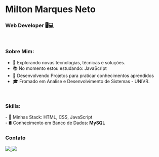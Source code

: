 


# Milton Marques Neto
### Web Developer 🖥💻

<br>

### Sobre Mim:

<p align="left" margin-left="10px"> 

- 🌱 Explorando novas tecnologias, técnicas e soluções.
- 📚 No momento estou estudando: JavaScript
- 📘 Desenvolvendo Projetos para praticar conhecimentos aprendidos
- 🎓 Fromado em Analise e Desenvolvimento de Sistemas - UNIVR.


<br>

### Skills:

<p align="left" margin-left="10px">
- 🧩 Minhas Stack: HTML, CSS, JavaScript <br>
- 🛢 Conhecimento em Banco de Dados: <strong>MySQL</strong>
</p>

### Contato

<p align="left" margin-left="10px">
  <a href="markes_1000ton@hotmail.com">
    <img src="https://img.shields.io/badge/markes_1000ton@hotmail.com-6633cc?style=flat-square&amp;logo=Gmail&amp;logoColor=white&amp;link=mailto:markes_1000ton@hotmail.com" style="max-width:100%;">
  </a>
  <a href="https://www.linkedin.com/in/milton-marques-neto-a303a222a" rel="nofollow">
    <img src="https://img.shields.io/badge/-Milton%20Marques-6633cc?style=flat-square&amp;logo=Linkedin&amp;logoColor=white&amp;link=https://www.linkedin.com/in/rafaeldcmartins" style="max-width:100%;">
  </a>
</p>
